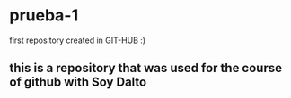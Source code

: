 # prueba-1
first repository created in GIT-HUB :)

## this is a repository that was used for the course of github with Soy Dalto
